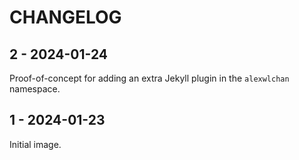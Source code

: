 # CHANGELOG

## 2 - 2024-01-24

Proof-of-concept for adding an extra Jekyll plugin in the `alexwlchan` namespace.

## 1 - 2024-01-23

Initial image.
